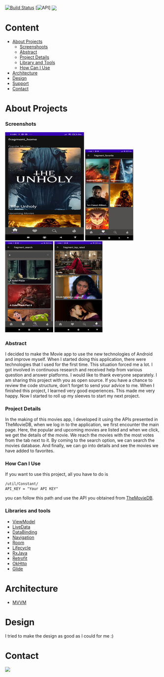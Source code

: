 [![Build Status](https://img.shields.io/badge/platform-Android-green)](https://www.android.com/) [![API](https://img.shields.io/badge/API-+23-brightgreen)]
<img src="http://ismailhakkiaydin.com/wp-content/uploads/2020/04/ic_launcher.png" align="center">

# Content
- [About Projects](https://github.com/Fatih-Baser/KotlinMovies)
  - [Screenshoots](https://github.com/Fatih-Baser/KotlinMovies)
  - [Abstract](https://github.com/Fatih-Baser/KotlinMovies)
  - [Project Details](https://github.com/Fatih-Baser/KotlinMovies)
  - [Library and Tools](https://github.com/Fatih-Baser/KotlinMovies)
  - [How Can I Use](https://github.com/Fatih-Baser/KotlinMovies)
- [Architecture](https://github.com/Fatih-Baser/KotlinMovies)
- [Design](https://github.com/Fatih-Baser/KotlinMovies)
- [Support](https://github.com/Fatih-Baser/KotlinMovies)
- [Contact](https://github.com/Fatih-Baser/KotlinMovies)


# About Projects
### Screenshots
<img src="https://github.com/Fatih-Baser/KotlinMovies/blob/master/images/a.jpeg" width="256" height="351">    <img src="https://github.com/Fatih-Baser/KotlinMovies/blob/master/images/b.jpeg" width="156" height="295">    <img src="https://github.com/Fatih-Baser/KotlinMovies/blob/master/images/c.jpeg" width="156" height="295">    <img src="https://github.com/Fatih-Baser/KotlinMovies/blob/master/images/d.jpeg" width="156" height="295">    


### Abstract
 I decided to make the Movie app to use the new technologies of Android and improve myself. When I started doing this application, there were technologies that I used for the first time. This situation forced me a lot. I got involved in continuous research and received help from various question and answer platforms. I would like to thank everyone separately. I am sharing this project with you as open source. If you have a chance to review the code structure, don't forget to send your advice to me. When I finished this project, I learned very good experiences. This made me very happy. Now I started to roll up my sleeves to start my next project.

### Project Details
In the making of this movies app, I developed it using the APIs presented in TheMovieDB, when we log in to the application, we first encounter the main page. Here, the popular and upcoming movies are listed and when we click, we get the details of the movie. We reach the movies with the most votes from the tab next to it. By coming to the search option, we can search the movies database. And finally, we can go into details and see the movies we have added to favorites.
### How Can I Use
If you want to use this project, all you have to do is 
```
/util/Constant/
API_KEY = "Your API KEY"
```
you can follow this path and use the API you obtained from [TheMovieDB](https://www.themoviedb.org/).

### Libraries and tools
 - [ViewModel](https://developer.android.com/topic/libraries/architecture/viewmodel)
 - [LiveData](https://developer.android.com/topic/libraries/architecture/livedata)
 - [DataBinding](https://developer.android.com/topic/libraries/data-binding/)
 - [Navigation](https://developer.android.com/guide/navigation/)
 - [Room](https://developer.android.com/training/data-storage/room)
 - [Lifecycle](https://developer.android.com/topic/libraries/architecture/lifecycle)
 - [RxJava](https://github.com/ReactiveX/RxJava)
 - [Retrofit](https://square.github.io/retrofit/)
 - [OkHttp](https://square.github.io/okhttp/)
 - [Glide](https://github.com/bumptech/glide)

# Architecture
 - [MVVM](https://developer.android.com/jetpack/docs/guide)

# Design
I tried to make the design as good as I could for me :)



# Contact

<a target="_blank" href="https://www.linkedin.com/in/fatih-baser-0246651a4/"><img src="https://img.shields.io/badge/-LinkedIn-0077B5?style=for-the-badge&logo=Linkedin&logoColor=white"    width="200"></img>     </a>

